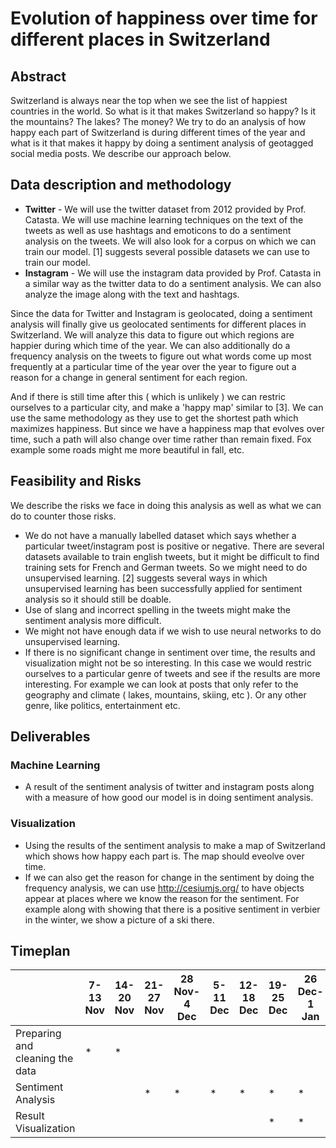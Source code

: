 # Evolution of happiness over time for different places in Switzerland

## Abstract
Switzerland is always near the top when we see the list of happiest countries in the world. So what is it that makes Switzerland so happy? Is it the mountains? The lakes? The money? We try to do an analysis of how happy each part of Switzerland is during different times of the year and what is it that makes it happy by doing a sentiment analysis of geotagged social media posts. We describe our approach below.

## Data description and methodology
* **Twitter** - We will use the twitter dataset from 2012 provided by Prof. Catasta. We will use machine learning techniques on the text of the tweets as well as use hashtags and emoticons to do a sentiment analysis on the tweets. We will also look for a corpus on which we can train our model. [1] suggests several possible datasets we can use to train our model.
* **Instagram** -  We will use the instagram data provided by Prof. Catasta in a similar way as the twitter data to do a sentiment analysis. We can also analyze the image along with the text and hashtags.

Since the data for Twitter and Instagram is geolocated, doing a sentiment analysis will finally give us geolocated sentiments for different places in Switzerland. We will analyze this data to figure out which regions are happier during which time of the year. We can also additionally do a frequency analysis on the tweets to figure out what words come up most frequently at a particular time of the year over the year to figure out a reason for a change in general sentiment for each region.

And if there is still time after this ( which is unlikely ) we can restric ourselves to a particular city, and make a 'happy map' similar to [3]. We can use the same methodology as they use to get the shortest path which maximizes happiness. But since we have a happiness map that evolves over time, such a path will also change over time rather than remain fixed. Fox example some roads might me more beautiful in fall, etc.

## Feasibility and Risks
We describe the risks we face in doing this analysis as well as what we can do to counter those risks.
* We do not have a manually labelled dataset which says whether a particular tweet/instagram post is positive or negative. There are several datasets available to train english tweets, but it might be difficult to find training sets for French and German tweets. So we might need to do unsupervised learning. [2] suggests several ways in which unsupervised learning has been successfully applied for sentiment analysis so it should still be doable.
* Use of slang and incorrect spelling in the tweets might make the sentiment analysis more difficult.
* We might not have enough data if we wish to use neural networks to do unsupervised learning.
* If there is no significant change in sentiment over time, the results and visualization might not be so interesting. In this case we would restric ourselves to a particular genre of tweets and see if the results are more interesting. For example we can look at posts that only refer to the geography and climate ( lakes, mountains, skiing, etc ). Or any other genre, like politics, entertainment etc.

## Deliverables
### Machine Learning
* A result of the sentiment analysis of twitter and instagram posts along with a measure of how good our model is in doing sentiment analysis.
### Visualization
* Using the results of the sentiment analysis to make a map of Switzerland which shows how happy each part is. The map should eveolve over time.
* If we can also get the reason for change in the sentiment by doing the frequency analysis, we can use http://cesiumjs.org/ to have objects appear at places where we know the reason for the sentiment. For example along with showing that there is a positive sentiment in verbier in the winter, we show a picture of a ski there.

## Timeplan

|                       | 7-13 Nov  | 14-20 Nov | 21-27 Nov | 28 Nov-4 Dec | 5-11 Dec | 12-18 Dec | 19-25 Dec | 26 Dec-1 Jan | 2-8 Jan | 9-15 Jan | 15-22 Jan
|---------------------------|----------------|------------|-------------|-------------|----------------|------------|-------------|-------------|----------------|-----------|------------|
| Preparing and cleaning the data |        *        |     *       |              |             |                |            |             |             |                |           |            |
| Sentiment Analysis           |                |            |      *       |      *       |       *         |   *        |    *      |      *       |            |       |            |
| Result Visualization      |                |            |             |             |                |            |       *      |       *      |       *         |     *      |      *     |

